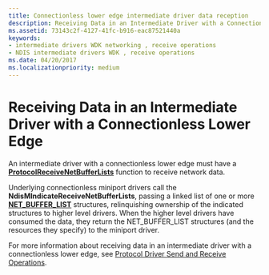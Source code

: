 ```yaml
---
title: Connectionless lower edge intermediate driver data reception
description: Receiving Data in an Intermediate Driver with a Connectionless Lower Edge
ms.assetid: 73143c2f-4127-41fc-b916-eac87521440a
keywords:
- intermediate drivers WDK networking , receive operations
- NDIS intermediate drivers WDK , receive operations
ms.date: 04/20/2017
ms.localizationpriority: medium
---
```


# Receiving Data in an Intermediate Driver with a Connectionless Lower Edge





An intermediate driver with a connectionless lower edge must have a [**ProtocolReceiveNetBufferLists**](https://docs.microsoft.com/windows-hardware/drivers/ddi/content/ndis/nc-ndis-protocol_receive_net_buffer_lists) function to receive network data.

Underlying connectionless miniport drivers call the **NdisMIndicateReceiveNetBufferLists**, passing a linked list of one or more [**NET\_BUFFER\_LIST**](https://docs.microsoft.com/windows-hardware/drivers/ddi/content/ndis/ns-ndis-_net_buffer_list) structures, relinquishing ownership of the indicated structures to higher level drivers. When the higher level drivers have consumed the data, they return the NET\_BUFFER\_LIST structures (and the resources they specify) to the miniport driver.

For more information about receiving data in an intermediate driver with a connectionless lower edge, see [Protocol Driver Send and Receive Operations](protocol-driver-send-and-receive-operations.md).

 

 





